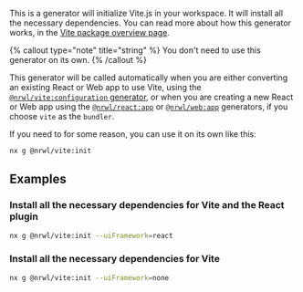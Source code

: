 This is a generator will initialize Vite.js in your workspace. It will install all the necessary dependencies. You can read more about how this generator works, in the [Vite package overview page](/packages/vite).

{% callout type="note" title="string" %}
You don't need to use this generator on its own.
{% /callout %}

This generator will be called automatically when you are either converting an existing React or Web app to use Vite, using the [`@nrwl/vite:configuration` generator](/packages/vite/generators/configuration), or when you are creating a new React or Web app using the [`@nrwl/react:app`](/packages/react/generators/application) or [`@nrwl/web:app`](<(/packages/web/generators/application)>) generators, if you choose `vite` as the `bundler`.

If you need to for some reason, you can use it on its own like this:

```bash
nx g @nrwl/vite:init
```

## Examples

### Install all the necessary dependencies for Vite and the React plugin

```bash
nx g @nrwl/vite:init --uiFramework=react
```

### Install all the necessary dependencies for Vite

```bash
nx g @nrwl/vite:init --uiFramework=none
```
